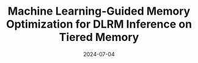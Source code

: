 ---
title: "Machine Learning-Guided Memory Optimization for DLRM Inference on Tiered Memory"
collection: publications
date: 2024-07-04
venue: 'In 31th IEEE International Symposium on High-Performance Computer Architecture. (<b>HPCA&apos;25 </b>)'
authors: '<u>Jie Ren</u>, Bin Ma, Benjamin Francis, Ehsan Ardestani, Min Si, and Dong Li'
---